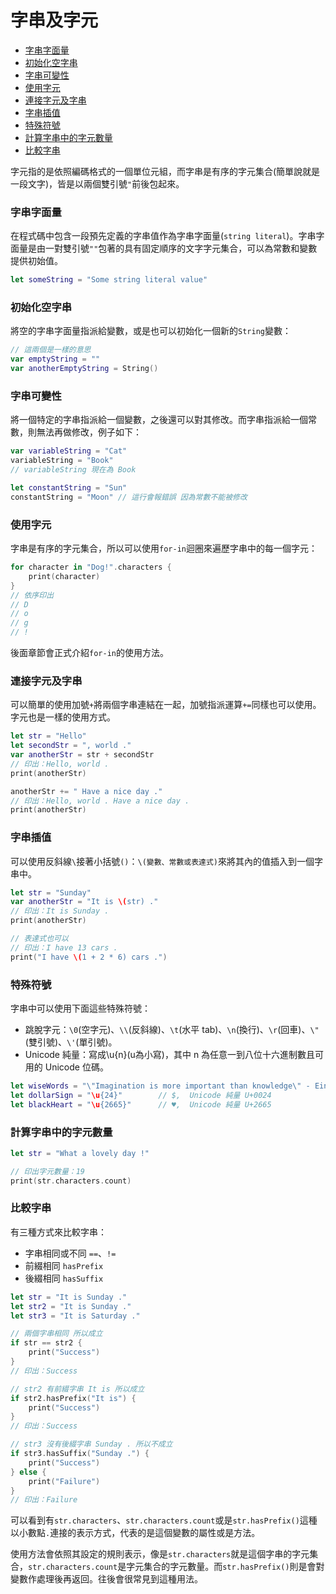 # 字串及字元

- [字串字面量](#string_literal)
- [初始化空字串](#initializing_an_empty_string)
- [字串可變性](#string_mutability)
- [使用字元](#working_with_characters)
- [連接字元及字串](#concatenating_strings_characters)
- [字串插值](#string_interpolation)
- [特殊符號](#special_characters)
- [計算字串中的字元數量](#counting_characters)
- [比較字串](#comparing_strings)

字元指的是依照編碼格式的一個單位元組，而字串是有序的字元集合(簡單說就是一段文字)，皆是以兩個雙引號`"`前後包起來。

<a name="string_literal"></a>
### 字串字面量

在程式碼中包含一段預先定義的字串值作為字串字面量(`string literal`)。字串字面量是由一對雙引號`""`包著的具有固定順序的文字字元集合，可以為常數和變數提供初始值。

```swift
let someString = "Some string literal value"

```

<a name="initializing_an_empty_string"></a>
### 初始化空字串

將空的字串字面量指派給變數，或是也可以初始化一個新的`String`變數：

```swift
// 這兩個是一樣的意思
var emptyString = ""
var anotherEmptyString = String()

```

<a name="string_mutability"></a>
### 字串可變性

將一個特定的字串指派給一個變數，之後還可以對其修改。而字串指派給一個常數，則無法再做修改，例子如下：

```swift
var variableString = "Cat"
variableString = "Book"
// variableString 現在為 Book

let constantString = "Sun"
constantString = "Moon" // 這行會報錯誤 因為常數不能被修改

```

<a name="working_with_characters"></a>
### 使用字元

字串是有序的字元集合，所以可以使用`for-in`迴圈來遍歷字串中的每一個字元：

```swift
for character in "Dog!".characters {
    print(character)
}
// 依序印出
// D
// o
// g
// !

```

後面章節會正式介紹`for-in`的使用方法。

<a name="concatenating_strings_characters"></a>
### 連接字元及字串

可以簡單的使用加號`+`將兩個字串連結在一起，加號指派運算`+=`同樣也可以使用。字元也是一樣的使用方式。

```swift
let str = "Hello"
let secondStr = ", world ."
var anotherStr = str + secondStr
// 印出：Hello, world .
print(anotherStr)

anotherStr += " Have a nice day ."
// 印出：Hello, world . Have a nice day .
print(anotherStr)

```

<a name="string_interpolation"></a>
### 字串插值

可以使用反斜線`\`接著小括號`()`：`\(變數、常數或表達式)`來將其內的值插入到一個字串中。

```swift
let str = "Sunday"
var anotherStr = "It is \(str) ."
// 印出：It is Sunday .
print(anotherStr)

// 表達式也可以
// 印出：I have 13 cars .
print("I have \(1 + 2 * 6) cars .")

```

<a name="special_characters"></a>
### 特殊符號

字串中可以使用下面這些特殊符號：

- 跳脫字元：`\0`(空字元)、`\\`(反斜線)、`\t`(水平 tab)、`\n`(換行)、`\r`(回車)、`\"`(雙引號)、`\'`(單引號)。
- Unicode 純量：寫成\u{n}(u為小寫)，其中 n 為任意一到八位十六進制數且可用的 Unicode 位碼。

```swift
let wiseWords = "\"Imagination is more important than knowledge\" - Einstein" // 印出 "Imagination is more important than knowledge" - Einstein
let dollarSign = "\u{24}"        // $,  Unicode 純量 U+0024
let blackHeart = "\u{2665}"      // ♥,  Unicode 純量 U+2665

```

<a name="counting_characters"></a>
### 計算字串中的字元數量

```swift
let str = "What a lovely day !"

// 印出字元數量：19
print(str.characters.count)

```

<a name="comparing_strings"></a>
### 比較字串

有三種方式來比較字串：

- 字串相同或不同 `==`、`!=`
- 前綴相同 `hasPrefix`
- 後綴相同 `hasSuffix`

```swift
let str = "It is Sunday ."
let str2 = "It is Sunday ."
let str3 = "It is Saturday ."

// 兩個字串相同 所以成立
if str == str2 {
    print("Success")
}
// 印出：Success

// str2 有前綴字串 It is 所以成立
if str2.hasPrefix("It is") {
    print("Success")
}
// 印出：Success

// str3 沒有後綴字串 Sunday . 所以不成立
if str3.hasSuffix("Sunday .") {
    print("Success")
} else {
    print("Failure")
}
// 印出：Failure


```

可以看到有`str.characters`、`str.characters.count`或是`str.hasPrefix()`這種以小數點`.`連接的表示方式，代表的是這個變數的屬性或是方法。

使用方法會依照其設定的規則表示，像是`str.characters`就是這個字串的字元集合，`str.characters.count`是字元集合的字元數量。而`str.hasPrefix()`則是會對變數作處理後再返回。往後會很常見到這種用法。

